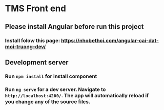 # TMS Front end
## Please install Angular before run this project 
  ### Install folow this page: https://nhobethoi.com/angular-cai-dat-moi-truong-dev/  
## Development server
### Run `npm install` for install component
### Run `ng serve` for a dev server. Navigate to `http://localhost:4200/`. The app will automatically reload if you change any of the source files.

